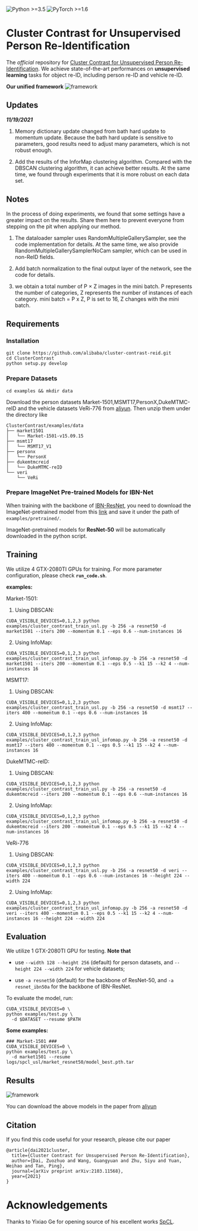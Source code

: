 ![Python >=3.5](https://img.shields.io/badge/Python->=3.6-blue.svg)
![PyTorch >=1.6](https://img.shields.io/badge/PyTorch->=1.6-yellow.svg)

# Cluster Contrast for Unsupervised Person Re-Identification

The *official* repository for [Cluster Contrast for Unsupervised Person Re-Identification](https://arxiv.org/abs/2103.11568). We achieve state-of-the-art performances on **unsupervised learning** tasks for object re-ID, including person re-ID and vehicle re-ID.

**Our unified framework**
![framework](figs/frameworkv2.png)
## Updates

***11/19/2021***

1. Memory dictionary update changed from bath hard update to momentum update. Because the bath hard update is sensitive to parameters, good results need to adjust many parameters, which is not robust enough.


2. Add the results of the InforMap clustering algorithm. Compared with the DBSCAN clustering algorithm, it can achieve better results. At the same time, we found through experiments that it is more robust on each data set.

## Notes

In the process of doing experiments, we found that some settings have a greater impact on the results. Share them here to prevent everyone from stepping on the pit when applying our method.

1. The dataloader sampler uses RandomMultipleGallerySampler, see the code implementation for details. At the same time, we also provide RandomMultipleGallerySamplerNoCam sampler, which can be used in non-ReID fields.

2. Add batch normalization to the final output layer of the network, see the code for details.

3.  we obtain a total number of P × Z images in the mini
batch. P represents the number of categories, Z represents the number of instances of each category. mini batch = P x Z, P is set to 16, Z changes with the mini batch. 

## Requirements

### Installation

```shell
git clone https://github.com/alibaba/cluster-contrast-reid.git
cd ClusterContrast
python setup.py develop
```

### Prepare Datasets

```shell
cd examples && mkdir data
```
Download the person datasets Market-1501,MSMT17,PersonX,DukeMTMC-reID and the vehicle datasets VeRi-776 from [aliyun](https://virutalbuy-public.oss-cn-hangzhou.aliyuncs.com/share/data.zip).
Then unzip them under the directory like

```
ClusterContrast/examples/data
├── market1501
│   └── Market-1501-v15.09.15
├── msmt17
│   └── MSMT17_V1
├── personx
│   └── PersonX
├── dukemtmcreid
│   └── DukeMTMC-reID
└── veri
    └── VeRi
```

### Prepare ImageNet Pre-trained Models for IBN-Net

When training with the backbone of [IBN-ResNet](https://arxiv.org/abs/1807.09441), you need to download the ImageNet-pretrained model from this [link](https://drive.google.com/drive/folders/1thS2B8UOSBi_cJX6zRy6YYRwz_nVFI_S) and save it under the path of `examples/pretrained/`.

ImageNet-pretrained models for **ResNet-50** will be automatically downloaded in the python script.

## Training

We utilize 4 GTX-2080TI GPUs for training. For more parameter configuration, please check **`run_code.sh`**.

**examples:**

Market-1501:

1. Using DBSCAN:
```shell
CUDA_VISIBLE_DEVICES=0,1,2,3 python examples/cluster_contrast_train_usl.py -b 256 -a resnet50 -d market1501 --iters 200 --momentum 0.1 --eps 0.6 --num-instances 16
```


2. Using InfoMap:
```shell
CUDA_VISIBLE_DEVICES=0,1,2,3 python examples/cluster_contrast_train_usl_infomap.py -b 256 -a resnet50 -d market1501 --iters 200 --momentum 0.1 --eps 0.5 --k1 15 --k2 4 --num-instances 16
```

MSMT17:

1. Using DBSCAN:
```shell
CUDA_VISIBLE_DEVICES=0,1,2,3 python examples/cluster_contrast_train_usl.py -b 256 -a resnet50 -d msmt17 --iters 400 --momentum 0.1 --eps 0.6 --num-instances 16
```

2. Using InfoMap:
```shell
CUDA_VISIBLE_DEVICES=0,1,2,3 python examples/cluster_contrast_train_usl_infomap.py -b 256 -a resnet50 -d msmt17 --iters 400 --momentum 0.1 --eps 0.5 --k1 15 --k2 4 --num-instances 16
```

DukeMTMC-reID:

1. Using DBSCAN:
```shell
CUDA_VISIBLE_DEVICES=0,1,2,3 python examples/cluster_contrast_train_usl.py -b 256 -a resnet50 -d dukemtmcreid --iters 200 --momentum 0.1 --eps 0.6 --num-instances 16
```

2. Using InfoMap:
```shell
CUDA_VISIBLE_DEVICES=0,1,2,3 python examples/cluster_contrast_train_usl_infomap.py -b 256 -a resnet50 -d dukemtmcreid --iters 200 --momentum 0.1 --eps 0.5 --k1 15 --k2 4 --num-instances 16
```

VeRi-776

1. Using DBSCAN:
```shell
CUDA_VISIBLE_DEVICES=0,1,2,3 python examples/cluster_contrast_train_usl.py -b 256 -a resnet50 -d veri --iters 400 --momentum 0.1 --eps 0.6 --num-instances 16 --height 224 --width 224
```

2. Using InfoMap:
```shell
CUDA_VISIBLE_DEVICES=0,1,2,3 python examples/cluster_contrast_train_usl_infomap.py -b 256 -a resnet50 -d veri --iters 400 --momentum 0.1 --eps 0.5 --k1 15 --k2 4 --num-instances 16 --height 224 --width 224
```

## Evaluation

We utilize 1 GTX-2080TI GPU for testing. **Note that**

+ use `--width 128 --height 256` (default) for person datasets, and `--height 224 --width 224` for vehicle datasets;

+ use `-a resnet50` (default) for the backbone of ResNet-50, and `-a resnet_ibn50a` for the backbone of IBN-ResNet.

To evaluate the model, run:
```shell
CUDA_VISIBLE_DEVICES=0 \
python examples/test.py \
  -d $DATASET --resume $PATH
```

**Some examples:**
```shell
### Market-1501 ###
CUDA_VISIBLE_DEVICES=0 \
python examples/test.py \
  -d market1501 --resume logs/spcl_usl/market_resnet50/model_best.pth.tar
```

## Results

![framework](figs/resultsv2.png)

You can download the above models in the paper from [aliyun](https://virutalbuy-public.oss-cn-hangzhou.aliyuncs.com/share/cluster-contrast.zip) 


## Citation

If you find this code useful for your research, please cite our paper
```
@article{dai2021cluster,
  title={Cluster Contrast for Unsupervised Person Re-Identification},
  author={Dai, Zuozhuo and Wang, Guangyuan and Zhu, Siyu and Yuan, Weihao and Tan, Ping},
  journal={arXiv preprint arXiv:2103.11568},
  year={2021}
}
```

# Acknowledgements

Thanks to Yixiao Ge for opening source of his excellent works  [SpCL](https://github.com/yxgeee/SpCL). 
